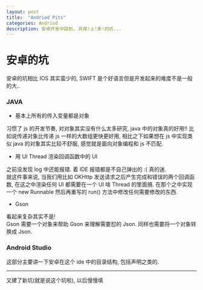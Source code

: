 ```yaml
---
layout: post
title:  "Andriod Pits"
categories: Andriod
description: 安卓开发中踩到, 并爬!上!来!的坑...
---
```


# 安卓的坑

安卓的坑相比 IOS 其实蛮少的, SWIFT 是个好语言但是开发起来的难度不是一般的大..  

### JAVA

-   基本上所有的传入变量都是对象

习惯了 js 的开发节奏, 对对象其实没有什么太多研究, java 中的对象真的好用!! 比如说传递对象比传递 js 一样的大数组更快更好用, 相比之下如果想在 js 中实现类似 java 的对象其实比较不舒服, 感觉就是面向对象编程和 js 不匹配.

-   用 UI Thread 渲染回调函数中的 UI

之前没发现 log 中还能报错. 着 IDE 报错都是不自己弹出的 :( 真的迷.  
就这件事来说, 当我们用比如 OKHttp 发送请求之后产生完成和错误的两个回调函数, 在这之中渲染任何 UI 都需要在一个 UI 啥 Thread 的里面搞. 在那个之中实现一个 new Runnable 然后再重写的 run() 方法中修改任何需要修改的东西.

-   Gson

看起来复杂其实不是!  
Gson 需要一个对象来帮助 Gson 来理解需要怼的 Json. 同样也需要将一个对象转换成 Json.

### Android Studio

这部分主要讲一下安卓在这个 ide 中的目录结构, 包括声明之类的.

* * *

又建了新坑(就是说这个坑啦), 以后慢慢填
